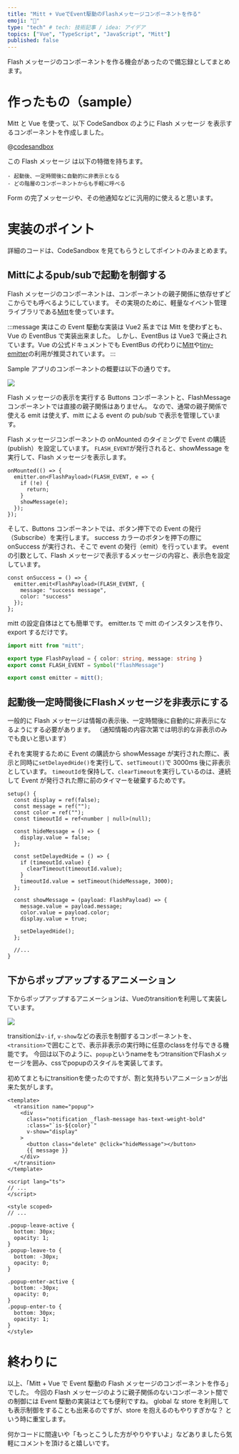 ```yaml
---
title: "Mitt + VueでEvent駆動のFlashメッセージコンポーネントを作る"
emoji: "🥊"
type: "tech" # tech: 技術記事 / idea: アイデア
topics: ["Vue", "TypeScript", "JavaScript", "Mitt"]
published: false
---
```


Flash メッセージのコンポーネントを作る機会があったので備忘録としてまとめます。

# 作ったもの（sample）
Mitt と Vue を使って、以下 CodeSandbox のように Flash メッセージ を表示するコンポーネントを作成しました。

@[codesandbox](https://codesandbox.io/embed/sandbox-flash-message-with-mitt-n4cwq?fontsize=14&hidenavigation=1&theme=dark)

この Flash メッセージ は以下の特徴を持ちます。

```
- 起動後、一定時間後に自動的に非表示となる
- どの階層のコンポーネントからも手軽に呼べる
```

Form の完了メッセージや、その他通知などに汎用的に使えると思います。

# 実装のポイント
詳細のコードは、CodeSandbox を見てもらうとしてポイントのみまとめます。

## Mittによるpub/subで起動を制御する
Flash メッセージのコンポーネントは、コンポーネントの親子関係に依存せずどこからでも呼べるようにしています。
その実現のために、軽量なイベント管理ライブラリである[Mitt](https://github.com/developit/mitt)を使っています。

:::message
実はこの Event 駆動な実装は Vue2 系までは Mitt を使わずとも、Vue の EventBus で実装出来ました。
しかし、EventBus は Vue3 で廃止されています。Vue の公式ドキュメントでも EventBus の代わりに[Mitt](https://github.com/developit/mitt)や[tiny-emitter](https://github.com/scottcorgan/tiny-emitter)の利用が推奨されています。
:::

Sample アプリのコンポーネントの概要は以下の通りです。

![](https://storage.googleapis.com/zenn-user-upload/mztsjzw3vbowims91r7tn9ctovcv)

Flash メッセージの表示を実行する Buttons コンポーネントと、FlashMessage コンポーネントでは直接の親子関係はありません。
なので、通常の親子関係で使える emit は使えず、mitt による event の pub/sub で表示を管理しています。

Flash メッセージコンポーネントの onMounted のタイミングで Event の購読(publish）を設定しています。
`FLASH_EVENT`が発行されると、showMessage を実行して、Flash メッセージを表示します。

```ts:FlashMessage.vue
onMounted(() => {
  emitter.on<FlashPayload>(FLASH_EVENT, e => {
    if (!e) {
      return;
    }
    showMessage(e);
  });
});
```


そして、Buttons コンポーネントでは、ボタン押下での Event の発行（Subscribe）を実行します。
success カラーのボタンを押下の際に onSuccess が実行され、そこで event の発行（emit）を行っています。
event の引数として、Flash メッセージで表示するメッセージの内容と、表示色を設定しています。

```ts:Buttons.vue
const onSuccess = () => {
  emitter.emit<FlashPayload>(FLASH_EVENT, {
    message: "success message",
    color: "success"
  });
};
```

mitt の設定自体はとても簡単です。
emitter.ts で mitt のインスタンスを作り、export するだけです。

```typescript:emitter.ts
import mitt from "mitt";

export type FlashPayload = { color: string, message: string }
export const FLASH_EVENT = Symbol("flashMessage")

export const emitter = mitt();
```

## 起動後一定時間後にFlashメッセージを非表示にする

一般的に Flash メッセージは情報の表示後、一定時間後に自動的に非表示になるようにする必要があります。
（通知情報の内容次第では明示的な非表示のみでも良いと思います）

それを実現するために Event の購読から showMessage が実行された際に、表示と同時に`setDelayedHide()`を実行して、`setTimeout()`で 3000ms 後に非表示としています。
`timeoutId`を保持して、`clearTimeout`を実行しているのは、連続して Event が発行された際に前のタイマーを破棄するためです。

```ts:FlashMessage.vue
setup() {
  const display = ref(false);
  const message = ref("");
  const color = ref("");
  const timeoutId = ref<number | null>(null);

  const hideMessage = () => {
    display.value = false;
  };

  const setDelayedHide = () => {
    if (timeoutId.value) {
      clearTimeout(timeoutId.value);
    }
    timeoutId.value = setTimeout(hideMessage, 3000);
  };

  const showMessage = (payload: FlashPayload) => {
    message.value = payload.message;
    color.value = payload.color;
    display.value = true;

    setDelayedHide();
  };

  //...
}
```

## 下からポップアップするアニメーション

下からポップアップするアニメーションは、Vueのtransitionを利用して実装しています。

![](https://storage.googleapis.com/zenn-user-upload/lfjij3xdlh1876ijw1sje2q62xdp)

transitionは`v-if`, `v-show`などの表示を制御するコンポーネントを、`<transition>`で囲むことで、表示非表示の実行時に任意のclassを付与できる機能です。
今回は以下のように、`popup`というnameをもつtransitionでFlashメッセージを囲み、cssでpopupのスタイルを実装してます。

初めてまともにtransitionを使ったのですが、割と気持ちいアニメーションが出来た気がします。

```markup:FlashMessage.vue
<template>
  <transition name="popup">
    <div
      class="notification _flash-message has-text-weight-bold"
      :class="`is-${color}`"
      v-show="display"
    >
      <button class="delete" @click="hideMessage"></button>
      {{ message }}
    </div>
  </transition>
</template>

<script lang="ts">
// ...
</script>

<style scoped>
// ...

.popup-leave-active {
  bottom: 30px;
  opacity: 1;
}
.popup-leave-to {
  bottom: -30px;
  opacity: 0;
}

.popup-enter-active {
  bottom: -30px;
  opacity: 0;
}
.popup-enter-to {
  bottom: 30px;
  opacity: 1;
}
</style>
```


# 終わりに

以上、「Mitt + Vue で Event 駆動の Flash メッセージのコンポーネントを作る」でした。
今回の Flash メッセージのように親子関係のないコンポーネント間での制御には Event 駆動の実装はとても便利ですね。
global な store を利用しても表示制御をすることも出来るのですが、store を抱えるのもやりすぎかな？ という時に重宝します。

何かコードに間違いや「もっとこうした方がやりやすいよ」などありましたら気軽にコメントを頂けると嬉しいです。